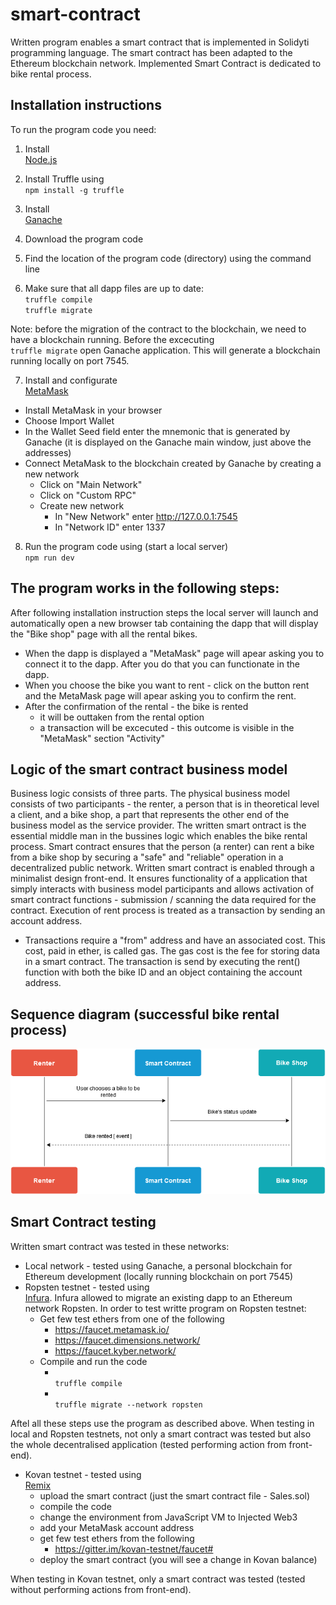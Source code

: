 # smart-contract

Written program enables a smart contract that is implemented in Solidyti programming language. The smart contract has
been adapted to the Ethereum blockchain network. Implemented Smart Contract is dedicated to bike rental process.

## Installation instructions
To run the program code you need:

1. Install <br />[Node.js](https://nodejs.org/en/)

2. Install Truffle using
   <br /> `npm install -g truffle` 
   
3. Install <br />[Ganache](https://www.trufflesuite.com/ganache)

4. Download the program code

5. Find the location of the program code (directory) using the command line

6. Make sure that all dapp files are up to date:
   <br /> `truffle compile` 
   <br /> `truffle migrate` 
   
Note: before the migration of the contract to the blockchain, we need to have a blockchain running. Before the excecuting  <br /> `truffle migrate` open Ganache application. This will generate a blockchain running locally on port 7545.

7. Install and configurate <br />[MetaMask](https://metamask.io/)
  * Install MetaMask in your browser
  * Choose Import Wallet
  * In the Wallet Seed field enter the mnemonic that is generated by Ganache (it is displayed on the Ganache main window, just above the addresses)
  * Connect MetaMask to the blockchain created by Ganache by creating a new network
    * Click on "Main Network" 
    * Click on "Custom RPC"
    * Create new network
       * In "New Network" enter http://127.0.0.1:7545
       * In "Network ID" enter 1337
  
8. Run the program code using (start a local server)
   <br /> `npm run dev` 

## The program works in the following steps:

After following installation instruction steps the local server will launch and automatically open a new browser tab containing the dapp that will display the "Bike shop" page with all the rental bikes.
* When the dapp is displayed a "MetaMask" page will apear asking you to connect it to the dapp. After you do that you can functionate in the dapp. 
* When you choose the bike you want to rent - click on the button rent and the MetaMask page will apear asking you to confirm the rent.
* After the confirmation of the rental - the bike is rented
    * it will be outtaken from the rental option
    * a transaction will be excecuted - this outcome is visible in the "MetaMask" section "Activity"
    

## Logic of the smart contract business model 

Business logic consists of three parts. The physical business model consists of two participants - the renter, a person that is in theoretical level a client, and a bike shop, a part that represents the other end of the business model as the service provider. The written smart ontract is the essential middle man in the bussines logic which enables the bike rental process. Smart contract ensures that the person (a renter) can rent a bike from a bike shop by securing a "safe" and "reliable" operation in a decentralized public network. Written smart contract is enabled through a minimalist design front-end. It ensures functionality of a application that simply interacts with business model participants and allows activation of smart contract functions - submission / scanning the data required for the contract. Execution of rent process is treated as a transaction by sending an account address. 

* Transactions require a "from" address and have an associated cost. This cost, paid in ether, is called gas. The gas cost is the fee for storing data in a smart contract. The transaction is send by executing the rent() function with both the bike ID and an object containing the account address.

## Sequence diagram (successful bike rental process)
![Sequence diagram](/png/bike.png)

## Smart Contract testing
Written smart contract was tested in these networks:
* Local network - tested using Ganache, a personal blockchain for Ethereum development (locally running blockchain on port 7545)
* Ropsten testnet - tested using <br />[Infura](https://infura.io/). Infura allowed to migrate an existing dapp to an Ethereum network Ropsten. In order to test writte program on Ropsten testnet:
   * Get few test ethers from one of the following
      * https://faucet.metamask.io/
      * https://faucet.dimensions.network/
      * https://faucet.kyber.network/
   * Compile and run the code
      * <br /> `truffle compile`
      * <br /> `truffle migrate --network ropsten`
 
 Aftel all these steps use the program as described above.
 When testing in local and Ropsten testnets, not only a smart contract was tested but also the whole decentralised application (tested performing action from front-end).

* Kovan testnet - tested using <br />[Remix](https://remix.ethereum.org/)
   * upload the smart contract (just the smart contract file - Sales.sol)
   * compile the code
   * change the environment from JavaScript VM to Injected Web3
   * add your MetaMask account address
   * get few test ethers from the following
      * https://gitter.im/kovan-testnet/faucet#
   * deploy the smart contract (you will see a change in Kovan balance)
      
 When testing in Kovan testnet, only a smart contract was tested (tested without performing actions from front-end).
